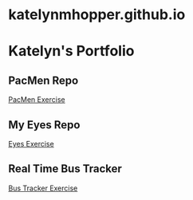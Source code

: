 # katelynmhopper.github.io
# Katelyn's Portfolio

## PacMen Repo
<a href="https://github.com/katelynmhopper/PacMan"> PacMen Exercise </a>

## My Eyes Repo
<a href="https://github.com/katelynmhopper/Eyes"> Eyes Exercise </a>

## Real Time Bus Tracker
<a href="https://katelynmhopper.github.io/Real-Time-Bus-Tracker"> Bus Tracker Exercise </a>
  

